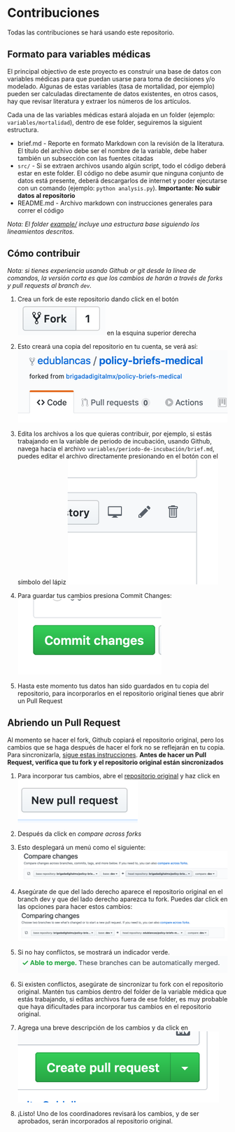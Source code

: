 # Contribuciones

Todas las contribuciones se hará usando este repositorio.

## Formato para variables médicas

El principal objectivo de este proyecto es construir una base de datos con variables médicas para que puedan usarse para toma de decisiones y/o modelado. Algunas de estas variables (tasa de mortalidad, por ejemplo) pueden ser calculadas directamente de datos existentes, en otros casos, hay que revisar literatura y extraer los números de los artículos.

Cada una de las variables médicas estará alojada en un folder (ejemplo: `variables/mortalidad`), dentro de ese folder, seguiremos la siguient estructura.

* brief.md - Reporte en formato Markdown con la revisión de la literatura. El título del archivo debe ser el nombre de la variable, debe haber también un subsección con las fuentes citadas
* `src/` - Si se extraen archivos usando algún script, todo el código deberá estar en este folder. El código no debe asumir que ninguna conjunto de datos está presente, deberá descargarlos de internet y poder ejecutarse con un comando (ejemplo: `python analysis.py`). **Importante: No subir datos al repositorio**
* README.md - Archivo markdown con instrucciones generales para correr el código

*Nota: El folder [example/](example) incluye una estructura base siguiendo los lineamientos descritos.*


## Cómo contribuir

*Nota: si tienes experiencia usando Github or git desde la línea de comandos, la versión corta es que los cambios de harán a través de forks y pull requests al branch `dev`.*



1. Crea un fork de este repositorio dando click en el botón ![Fork](static/fork.png) en la esquina superior derecha
2. Esto creará una copia del repositorio en tu cuenta, se verá así: ![forked](static/forked-repo.png)

3. Edita los archivos a los que quieras contribuir, por ejemplo, si estás trabajando en la variable de periodo de incubación, usando Github, navega hacia el archivo `variables/periodo-de-incubación/brief.md`, puedes editar el archivo directamente presionando en el botón con el símbolo del lápiz ![edit](static/edit.png)
4. Para guardar tus cambios presiona Commit Changes: ![commit](static/commit.png)
5. Hasta este momento tus datos han sido guardados en tu copia del repositorio, para incorporarlos en el repositorio original tienes que abrir un Pull Request



## Abriendo un Pull Request

Al momento se hacer el fork, Github copiará el repositorio original, pero los cambios que se haga después de hacer el fork no se reflejarán en tu copia. Para sincronizarla, [sigue estas instrucciones](https://www.sitepoint.com/quick-tip-sync-your-fork-with-the-original-without-the-cli/). **Antes de hacer un Pull Request, verifica que tu fork y el repositorio original están sincronizados**

1. Para incorporar tus cambios, abre el [repositorio original](https://github.com/brigadadigitalmx/policy-briefs-medical) y haz click en ![pr](static/pr.png)
2. Después da click en *compare across forks*
3. Esto desplegará un menú como el siguiente:![pr2](static/pr2.png)
4. Asegúrate de que del lado derecho aparece el repositorio original en el branch dev y que del lado derecho aparezca tu fork. Puedes dar click en las opciones para hacer estos cambios: ![pr3](static/pr3.png)

5. Si no hay conflictos, se mostrará un indicador verde. ![able2merge](static/able2merge.png)
6. Si existen conflictos, asegúrate de sincronizar tu fork con el repositorio original. Mantén tus cambios dentro del folder de la variable médica que estás trabajando, si editas archivos fuera de ese folder, es muy probable que haya dificultades para incorporar tus cambios en el repositorio original.
7. Agrega una breve descripción de los cambios y da click en ![create](static/create.png)
8. ¡Listo! Uno de los coordinadores revisará los cambios, y de ser aprobados, serán incorporados al repositorio original.
